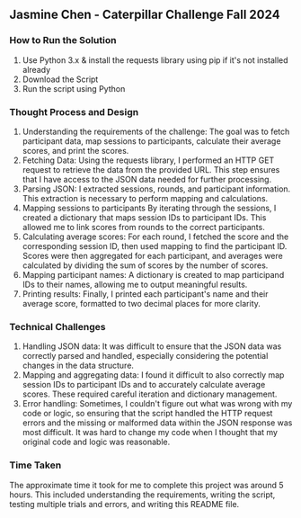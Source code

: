## Jasmine Chen - Caterpillar Challenge Fall 2024

### How to Run the Solution
1. Use Python 3.x & install the requests library using pip if it's not installed already
2. Download the Script
3. Run the script using Python

### Thought Process and Design
1. Understanding the requirements of the challenge: The goal was to fetch participant data, map sessions to participants, calculate their average scores, and print the scores.
2. Fetching Data: Using the requests library, I performed an HTTP GET request to retrieve the data from the provided URL. This step ensures that I have access to the JSON data needed for further processing. 
3. Parsing JSON: I extracted sessions, rounds, and participant information. This extraction is necessary to perform mapping and calculations.
4. Mapping sessions to participants By iterating through the sessions, I created a dictionary that maps session IDs to participant IDs. This allowed me to link scores from rounds to the correct participants.
5. Calculating average scores: For each round, I fetched the score and the corresponding session ID, then used mapping to find the participant ID. Scores were then aggregated for each participant, and averages were calculated by dividing the sum of scores by the number of scores.
6. Mapping participant names: A dictionary is created to map participand IDs to their names, allowing me to output meaningful results.
7. Printing results: Finally, I printed each participant's name and their average score, formatted to two decimal places for more clarity.

### Technical Challenges
1. Handling JSON data: It was difficult to ensure that the JSON data was correctly parsed and handled, especially considering the potential changes in the data structure.
2. Mapping and aggregating data: I found it difficult to also correctly map session IDs to participant IDs and to accurately calculate average scores. These required careful iteration and dictionary management.
3. Error handling: Sometimes, I couldn't figure out what was wrong with my code or logic, so ensuring that the script handled the HTTP request errors and the missing or malformed data within the JSON response was most difficult. It was hard to change my code when I thought that my original code and logic was reasonable.

### Time Taken
The approximate time it took for me to complete this project was around 5 hours. This included understanding the requirements, writing the script, testing multiple trials and errors, and writing this README file. 
